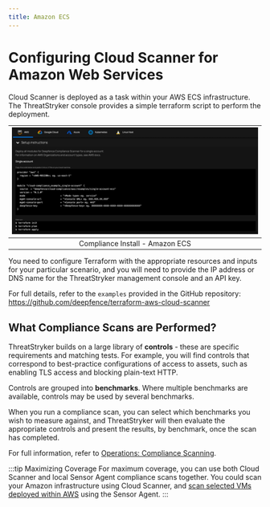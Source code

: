 ```yaml
---
title: Amazon ECS
---
```


# Configuring Cloud Scanner for Amazon Web Services

Cloud Scanner is deployed as a task within your AWS ECS infrastructure. The ThreatStryker console provides a simple terraform script to perform the deployment.

| ![Compliance Install - Amazon ECS](../img/compliance-install-aws.jpg) |
| :--: |
| Compliance Install - Amazon ECS |

You need to configure Terraform with the appropriate resources and inputs for your particular scenario, and you will need to provide the IP address or DNS name for the ThreatStryker management console and an API key.

For full details, refer to the `examples` provided in the GitHub repository: https://github.com/deepfence/terraform-aws-cloud-scanner

## What Compliance Scans are Performed?

ThreatStryker builds on a large library of **controls** - these are specific requirements and matching tests.  For example, you will find controls that correspond to best-practice configurations of access to assets, such as enabling TLS access and blocking plain-text HTTP.

Controls are grouped into **benchmarks**. Where multiple benchmarks are available, controls may be used by several benchmarks.

When you run a compliance scan, you can select which benchmarks you wish to measure against, and ThreatStryker will then evaluate the appropriate controls and present the results, by benchmark, once the scan has completed.

For full information, refer to [Operations: Compliance Scanning](../operations/compliance).

:::tip Maximizing Coverage
For maximum coverage, you can use both Cloud Scanner and local Sensor Agent compliance scans together. You could scan your Amazon infrastructure using Cloud Scanner, and [scan selected VMs deployed within AWS](other) using the Sensor Agent.
:::